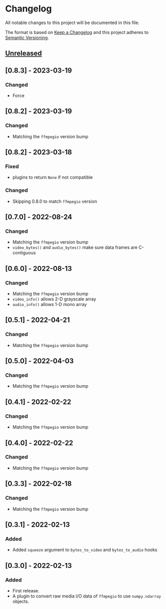 # Changelog
All notable changes to this project will be documented in this file.

The format is based on [Keep a Changelog](http://keepachangelog.com/en/1.0.0/) and this project adheres to [Semantic Versioning](http://semver.org/spec/v2.0.0.html).

## [Unreleased]

## [0.8.3] - 2023-03-19

### Changed

- Force 

## [0.8.2] - 2023-03-19

### Changed

- Matching the `ffmpegio` version bump 

## [0.8.2] - 2023-03-18

### Fixed

- plugins to return `None` if not compatible

### Changed

- Skipping 0.8.0 to match `ffmpegio` version

## [0.7.0] - 2022-08-24

### Changed

- Matching the `ffmpegio` version bump 
- `video_bytes()` and `audio_bytes()` make sure data frames are C-contiguous

## [0.6.0] - 2022-08-13

### Changed

- Matching the `ffmpegio` version bump 
- `video_info()` allows 2-D grayscale array
- `audio_info()` allows 1-D mono array

## [0.5.1] - 2022-04-21

### Changed

- Matching the `ffmpegio` version bump 

## [0.5.0] - 2022-04-03

### Changed

- Matching the `ffmpegio` version bump 

## [0.4.1] - 2022-02-22

### Changed

- Matching the `ffmpegio` version bump 

## [0.4.0] - 2022-02-22

### Changed

- Matching the `ffmpegio` version bump 

## [0.3.3] - 2022-02-18

### Changed

- Matching the `ffmpegio` version bump 

## [0.3.1] - 2022-02-13

### Added

- Added `squeeze` argument to `bytes_to_video` and `bytes_to_audio` hooks
  
## [0.3.0] - 2022-02-13

### Added

- First release.
- A plugin to convert raw media I/O data of `ffmpegio` to use `numpy.ndarray` objects.

[Unreleased]: https://github.com/python-ffmpegio/python-ffmpegio/compare/v0.5.0...HEAD
[v0.5.0]: https://github.com/python-ffmpegio/python-ffmpegio/compare/v0.4.1...v0.5.0
[v0.3.3]: https://github.com/python-ffmpegio/python-ffmpegio/compare/v0.3.1...v0.4.1
[v0.3.1]: https://github.com/python-ffmpegio/python-ffmpegio/compare/v0.3.0...v0.3.1
